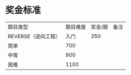 # 奖金标准
|     |     |     |     |
| --- | --- | --- | --- |
| 题目类型 | 题目难度 | 奖金/题 | 备注  |
| REVERSE（逆向工程） | 入门  | 350 |     |
| 简单  | 700 |     |
| 中等  | 900 |     |
| 困难  | 1100 |     |